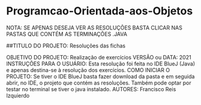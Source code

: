 # Programcao-Orientada-aos-Objetos

NOTA: SE APENAS DESEJA VER AS RESOLUÇÕES BASTA CLICAR NAS PASTAS QUE CONTÉM AS TERMINAÇÕES .JAVA 

##TITULO DO PROJETO: Resoluções das fichas

OBJETIVO DO PROJETO: Realização de exercícios
VERSÃO ou DATA: 2021
INSTRUÇÕES PARA O USUÁRIO: Esta resolução foi feita no IDE BlueJ (Java) e apenas destina-se à resolução dos exercícios. 
COMO INICIAR O PROJETO: Se tiver o IDE BlueJ basta fazer download da pasta e em seguida abrir, no IDE, o projeto que contém as resoluções. Também pode optar por testar no terminal se tiver o java instalado. 
AUTORES: Francisco Reis Izquierdo
